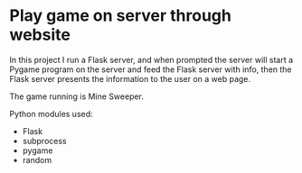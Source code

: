 # Play game on server through website

In this project I run a Flask server, and when prompted the server will start a Pygame program on the server and feed the Flask server with info, then the Flask server presents the information to the user on a web page.

The game running is Mine Sweeper.

Python modules used:
 - Flask
 - subprocess
 - pygame
 - random
